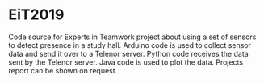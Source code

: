 # EiT2019
Code source for Experts in Teamwork project about using a set of sensors to detect presence in a study hall.
Arduino code is used to collect sensor data and send it over to a Telenor server.
Python code receives the data sent by the Telenor server.
Java code is used to plot the data.
Projects report can be shown on request.
